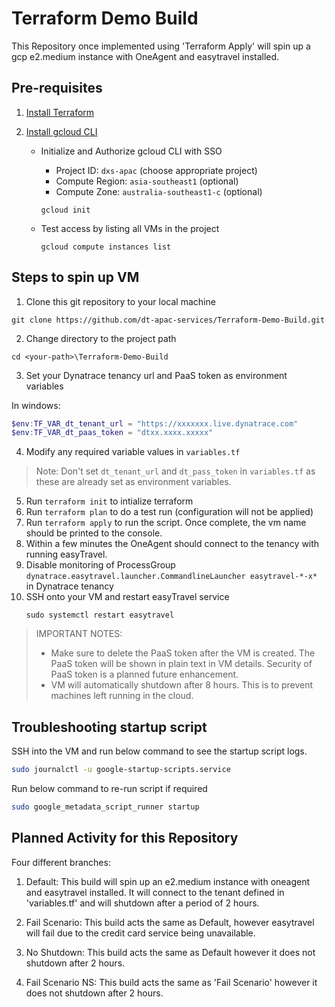 # Terraform Demo Build

This Repository once implemented using 'Terraform Apply' will spin up a gcp e2.medium instance with OneAgent and easytravel installed.

## Pre-requisites

1. [Install Terraform](https://developer.hashicorp.com/terraform/downloads)

2. [Install gcloud CLI](https://cloud.google.com/sdk/docs/install)    
    - Initialize and Authorize gcloud CLI with SSO
        - Project ID: `dxs-apac` (choose appropriate project)
        - Compute Region: `asia-southeast1` (optional)
        - Compute Zone: `australia-southeast1-c` (optional)
    
        ```
        gcloud init
        ```

    - Test access by listing all VMs in the project
        ```
        gcloud compute instances list
        ```

## Steps to spin up VM

1. Clone this git repository to your local machine
```git
git clone https://github.com/dt-apac-services/Terraform-Demo-Build.git
```
2. Change directory to the project path
```
cd <your-path>\Terraform-Demo-Build
```
3. Set your Dynatrace tenancy url and PaaS token as environment variables

In windows:
```powershell
$env:TF_VAR_dt_tenant_url = "https://xxxxxxx.live.dynatrace.com"
$env:TF_VAR_dt_paas_token = "dtxx.xxxx.xxxxx"
```
4. Modify any required variable values in `variables.tf`
> Note: Don't set `dt_tenant_url` and `dt_pass_token` in `variables.tf` as these are already set as environment variables.

5. Run `terraform init` to intialize terraform
6. Run `terraform plan` to do a test run (configuration will not be applied)
7. Run `terraform apply` to run the script. Once complete, the vm name should be printed to the console.
8. Within a few minutes the OneAgent should connect to the tenancy with running easyTravel.
9. Disable monitoring of ProcessGroup `dynatrace.easytravel.launcher.CommandlineLauncher easytravel-*-x*` in Dynatrace tenancy
10. SSH onto your VM and restart easyTravel service
    ```
    sudo systemctl restart easytravel
    ```

> IMPORTANT NOTES: 
> - Make sure to delete the PaaS token after the VM is created. The PaaS token will be shown in plain text in VM details. Security of PaaS token is a planned future enhancement.
> - VM will automatically shutdown after 8 hours. This is to prevent machines left running in the cloud.

## Troubleshooting startup script

SSH into the VM and run below command to see the startup script logs.
```bash
sudo journalctl -u google-startup-scripts.service
```

Run below command to re-run script if required

```bash
sudo google_metadata_script_runner startup
```


## Planned Activity for this Repository

Four different branches:

1. Default:
This build will spin up an e2.medium instance with oneagent and easytravel installed. It will connect to the tenant defined in 'variables.tf' and will shutdown after a period of 2 hours.

2. Fail Scenario:
This build acts the same as Default, however easytravel will fail due to the credit card service being unavailable.

3. No Shutdown:
This build acts the same as Default however it does not shutdown after 2 hours.

4. Fail Scenario NS:
This build acts the same as 'Fail Scenario' however it does not shutdown after 2 hours.
